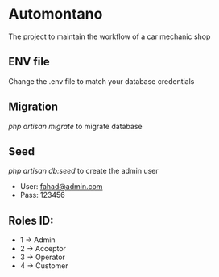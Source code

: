 # Automontano
The project to maintain the workflow of a car mechanic shop

## ENV file
Change the .env file to match your database credentials

## Migration
*php artisan migrate* to migrate database

## Seed
*php artisan db:seed* to create the admin user 

  - User: fahad@admin.com
  - Pass: 123456

## Roles ID:
  - 1 -> Admin
  - 2 -> Acceptor
  - 3 -> Operator
  - 4 -> Customer 